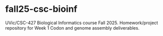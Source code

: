 # fall25-csc-bioinf
UVic/CSC-427 Biological Informatics course Fall 2025. Homework/project repository for Week 1 Codon and genome assembly deliverables.
